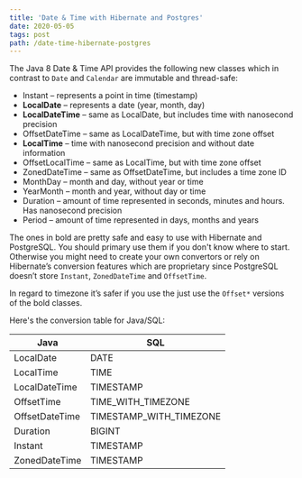 ```yaml
---
title: 'Date & Time with Hibernate and Postgres'
date: 2020-05-05
tags: post
path: /date-time-hibernate-postgres
---
```


The Java 8 Date & Time API provides the following new classes which in contrast to `Date` and `Calendar` are immutable and thread-safe:

- Instant – represents a point in time (timestamp)
- **LocalDate** – represents a date (year, month, day)
- **LocalDateTime** – same as LocalDate, but includes time with nanosecond precision
- OffsetDateTime – same as LocalDateTime, but with time zone offset
- **LocalTime** – time with nanosecond precision and without date information
- OffsetLocalTime – same as LocalTime, but with time zone offset
- ZonedDateTime – same as OffsetDateTime, but includes a time zone ID
- MonthDay – month and day, without year or time
- YearMonth – month and year, without day or time
- Duration – amount of time represented in seconds, minutes and hours. Has nanosecond precision
- Period – amount of time represented in days, months and years

The ones in bold are pretty safe and easy to use with Hibernate and PostgreSQL. You should primary use them if you don't know where to start. Otherwise you might need to create your own convertors or rely on Hibernate’s conversion features which are proprietary since PostgreSQL doesn’t store `Instant`, `ZonedDateTime` and `OffsetTime`.

In regard to timezone it’s safer if you use the just use the `Offset*` versions of the bold classes.

Here's the conversion table for Java/SQL:

| Java           | SQL                     |
| -------------- | ----------------------- |
| LocalDate      | DATE                    |
| LocalTime      | TIME                    |
| LocalDateTime  | TIMESTAMP               |
| OffsetTime     | TIME_WITH_TIMEZONE      |
| OffsetDateTime | TIMESTAMP_WITH_TIMEZONE |
| Duration       | BIGINT                  |
| Instant        | TIMESTAMP               |
| ZonedDateTime  | TIMESTAMP               |
